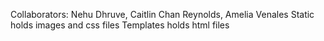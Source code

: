 Collaborators: Nehu Dhruve, Caitlin Chan Reynolds, Amelia Venales
Static holds images and css files
Templates holds html files